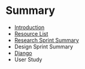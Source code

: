 # Summary

* [Introduction](README.md)
* [Resource List](resource_list.md)
* [Research Sprint Summary](research_sprint.md)
* Design Sprint Summary
* [Django](django.md)
* User Study

